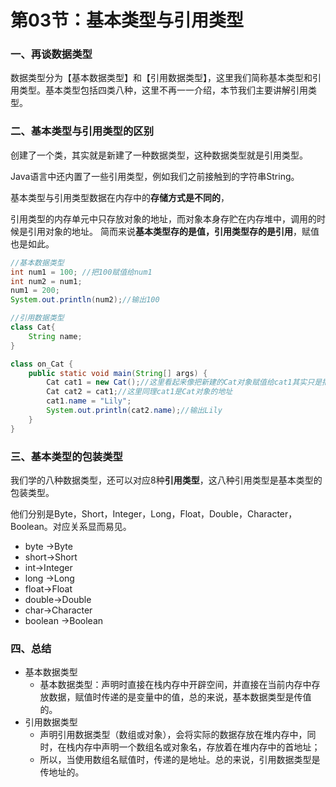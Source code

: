 # 第03节：基本类型与引用类型

### 一、再谈数据类型

数据类型分为【基本数据类型】和【引用数据类型】，这里我们简称基本类型和引用类型。基本类型包括四类八种，这里不再一一介绍，本节我们主要讲解引用类型。

### 二、基本类型与引用类型的区别

创建了一个类，其实就是新建了一种数据类型，这种数据类型就是引用类型。

Java语言中还内置了一些引用类型，例如我们之前接触到的字符串String。

基本类型与引用类型数据在内存中的**存储方式是不同的**，

引用类型的内存单元中只存放对象的地址，而对象本身存贮在内存堆中，调用的时候是引用对象的地址。
简而来说**基本类型存的是值，引用类型存的是引用**，赋值也是如此。

```java
//基本数据类型
int num1 = 100; //把100赋值给num1
int num2 = num1;
num1 = 200;
System.out.println(num2);//输出100

//引用数据类型
class Cat{
    String name;
}

class on_Cat {
    public static void main(String[] args) {
        Cat cat1 = new Cat();//这里看起来像把新建的Cat对象赋值给cat1其实只是把Cat对象的引用（即存储Cat对象的地址）赋值给了cat1
        Cat cat2 = cat1;//这里同理cat1是Cat对象的地址
        cat1.name = "Lily";
        System.out.println(cat2.name);//输出Lily
    }
}
```

### 三、基本类型的包装类型

我们学的八种数据类型，还可以对应8种**引用类型**，这八种引用类型是基本类型的包装类型。

他们分别是Byte，Short，Integer，Long，Float，Double，Character，Boolean。对应关系显而易见。

- byte →Byte
- short→Short
- int→Integer
- long →Long
- float→Float
- double→Double
- char→Character
- boolean →Boolean

### 四、总结

- 基本数据类型
  - 基本数据类型：声明时直接在栈内存中开辟空间，并直接在当前内存中存放数据，赋值时传递的是变量中的值，总的来说，基本数据类型是传值的。
- 引用数据类型
  - 声明引用数据类型（数组或对象），会将实际的数据存放在堆内存中，同时，在栈内存中声明一个数组名或对象名，存放着在堆内存中的首地址；
  - 所以，当使用数组名赋值时，传递的是地址。总的来说，引用数据类型是传地址的。